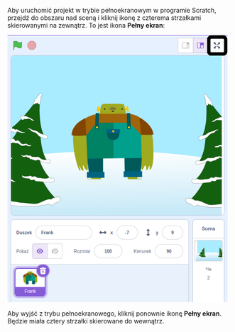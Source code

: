 Aby uruchomić projekt w trybie pełnoekranowym w programie Scratch, przejdź do obszaru nad sceną i kliknij ikonę z czterema strzałkami skierowanymi na zewnątrz. To jest ikona **Pełny ekran**:

![Podświetlona ikona "Pełny ekran" nad sceną, w kierunku prawego rogu.](images/fullscreen_frank.png)

Aby wyjść z trybu pełnoekranowego, kliknij ponownie ikonę **Pełny ekran**. Będzie miała cztery strzałki skierowane do wewnątrz.

